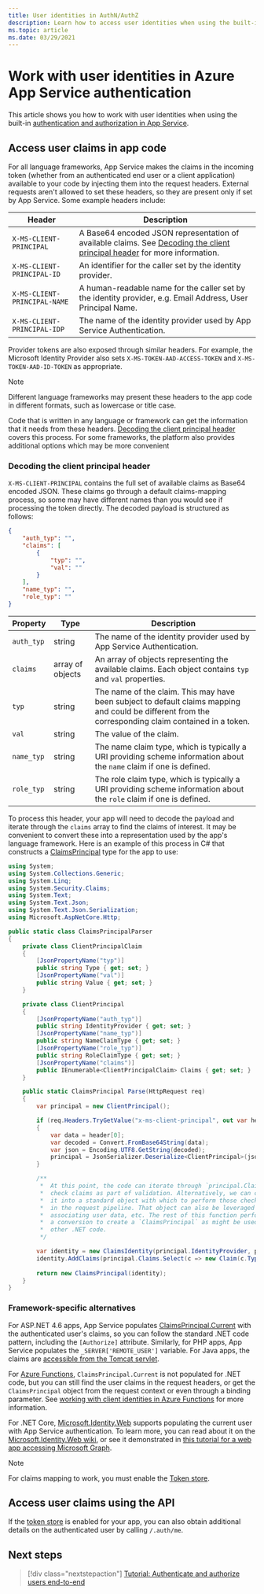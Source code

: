 ```yaml
---
title: User identities in AuthN/AuthZ
description: Learn how to access user identities when using the built-in authentication and authorization in App Service.
ms.topic: article
ms.date: 03/29/2021
---
```


# Work with user identities in Azure App Service authentication

This article shows you how to work with user identities when using the built-in [authentication and authorization in App Service](overview-authentication-authorization.md). 

## Access user claims in app code

For all language frameworks, App Service makes the claims in the incoming token (whether from an authenticated end user or a client application) available to your code by injecting them into the request headers. External requests aren't allowed to set these headers, so they are present only if set by App Service. Some example headers include:

| Header                       | Description                                                           |
|------------------------------|-----------------------------------------------------------------------|
| `X-MS-CLIENT-PRINCIPAL`      | A Base64 encoded JSON representation of available claims. See [Decoding the client principal header](#decoding-the-client-principal-header) for more information.   |
| `X-MS-CLIENT-PRINCIPAL-ID`   | An identifier for the caller set by the identity provider.            |
| `X-MS-CLIENT-PRINCIPAL-NAME` | A human-readable name for the caller set by the identity provider, e.g. Email Address, User Principal Name.   |
| `X-MS-CLIENT-PRINCIPAL-IDP`  | The name of the identity provider used by App Service Authentication. |

Provider tokens are also exposed through similar headers. For example, the Microsoft Identity Provider also sets `X-MS-TOKEN-AAD-ACCESS-TOKEN` and `X-MS-TOKEN-AAD-ID-TOKEN` as appropriate.

> [!NOTE]
> Different language frameworks may present these headers to the app code in different formats, such as lowercase or title case.

Code that is written in any language or framework can get the information that it needs from these headers. [Decoding the client principal header](#decoding-the-client-principal-header) covers this process. For some frameworks, the platform also provides additional options which may be more convenient

### Decoding the client principal header

`X-MS-CLIENT-PRINCIPAL` contains the full set of available claims as Base64 encoded JSON. These claims go through a default claims-mapping process, so some may have different names than you would see if processing the token directly. The decoded payload is structured as follows:

```json
{
    "auth_typ": "",
    "claims": [
        {
            "typ": "",
            "val": ""
        }
    ],
    "name_typ": "",
    "role_typ": ""
}
```

| Property   | Type             | Description                           |
|------------|------------------|---------------------------------------|
| `auth_typ` | string           | The name of the identity provider used by App Service Authentication. |
| `claims`   | array of objects | An array of objects representing the available claims. Each object contains `typ` and `val` properties. |
| `typ`      | string           | The name of the claim. This may have been subject to default claims mapping and could be different from the corresponding claim contained in a token. |
| `val`      | string           | The value of the claim.                                      |
| `name_typ` | string           | The name claim type, which is typically a URI providing scheme information about the `name` claim if one is defined. |
| `role_typ` | string           | The role claim type, which is typically a URI providing scheme information about the `role` claim if one is defined. |

To process this header, your app will need to decode the payload and iterate through the `claims` array to find the claims of interest. It may be convenient to convert these into a representation used by the app's language framework. Here is an example of this process in C# that constructs a [ClaimsPrincipal](/dotnet/api/system.security.claims.claimsprincipal) type for the app to use:

```csharp
using System;
using System.Collections.Generic;
using System.Linq;
using System.Security.Claims;
using System.Text;
using System.Text.Json;
using System.Text.Json.Serialization;
using Microsoft.AspNetCore.Http;

public static class ClaimsPrincipalParser
{
    private class ClientPrincipalClaim
    {
        [JsonPropertyName("typ")]
        public string Type { get; set; }
        [JsonPropertyName("val")]
        public string Value { get; set; }
    }

    private class ClientPrincipal
    {
        [JsonPropertyName("auth_typ")]
        public string IdentityProvider { get; set; }
        [JsonPropertyName("name_typ")]
        public string NameClaimType { get; set; }
        [JsonPropertyName("role_typ")]
        public string RoleClaimType { get; set; }
        [JsonPropertyName("claims")]
        public IEnumerable<ClientPrincipalClaim> Claims { get; set; }
    }

    public static ClaimsPrincipal Parse(HttpRequest req)
    {
        var principal = new ClientPrincipal();

        if (req.Headers.TryGetValue("x-ms-client-principal", out var header))
        {
            var data = header[0];
            var decoded = Convert.FromBase64String(data);
            var json = Encoding.UTF8.GetString(decoded);
            principal = JsonSerializer.Deserialize<ClientPrincipal>(json, new JsonSerializerOptions { PropertyNameCaseInsensitive = true });
        }

        /** 
         *  At this point, the code can iterate through `principal.Claims` to
         *  check claims as part of validation. Alternatively, we can convert
         *  it into a standard object with which to perform those checks later
         *  in the request pipeline. That object can also be leveraged for 
         *  associating user data, etc. The rest of this function performs such
         *  a conversion to create a `ClaimsPrincipal` as might be used in 
         *  other .NET code.
         */

        var identity = new ClaimsIdentity(principal.IdentityProvider, principal.NameClaimType, principal.RoleClaimType);
        identity.AddClaims(principal.Claims.Select(c => new Claim(c.Type, c.Value)));
        
        return new ClaimsPrincipal(identity);
    }
}
```

### Framework-specific alternatives

For ASP.NET 4.6 apps, App Service populates [ClaimsPrincipal.Current](/dotnet/api/system.security.claims.claimsprincipal.current) with the authenticated user's claims, so you can follow the standard .NET code pattern, including the `[Authorize]` attribute. Similarly, for PHP apps, App Service populates the `_SERVER['REMOTE_USER']` variable. For Java apps, the claims are [accessible from the Tomcat servlet](configure-language-java.md#authenticate-users-easy-auth).

For [Azure Functions](../azure-functions/functions-overview.md), `ClaimsPrincipal.Current` is not populated for .NET code, but you can still find the user claims in the request headers, or get the `ClaimsPrincipal` object from the request context or even through a binding parameter. See [working with client identities in Azure Functions](../azure-functions/functions-bindings-http-webhook-trigger.md#working-with-client-identities) for more information.

For .NET Core, [Microsoft.Identity.Web](https://www.nuget.org/packages/Microsoft.Identity.Web/) supports populating the current user with App Service authentication. To learn more, you can read about it on the [Microsoft.Identity.Web wiki](https://github.com/AzureAD/microsoft-identity-web/wiki/1.2.0#integration-with-azure-app-services-authentication-of-web-apps-running-with-microsoftidentityweb), or see it demonstrated in [this tutorial for a web app accessing Microsoft Graph](./scenario-secure-app-access-microsoft-graph-as-user.md?tabs=command-line#install-client-library-packages).

> [!NOTE]
> For claims mapping to work, you must enable the [Token store](overview-authentication-authorization.md#token-store).

## Access user claims using the API

If the [token store](overview-authentication-authorization.md#token-store) is enabled for your app, you can also obtain additional details on the authenticated user by calling `/.auth/me`. 

## Next steps

> [!div class="nextstepaction"]
> [Tutorial: Authenticate and authorize users end-to-end](tutorial-auth-aad.md)
